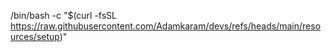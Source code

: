 /bin/bash -c "$(curl -fsSL https://raw.githubusercontent.com/Adamkaram/devs/refs/heads/main/resources/setup)"
